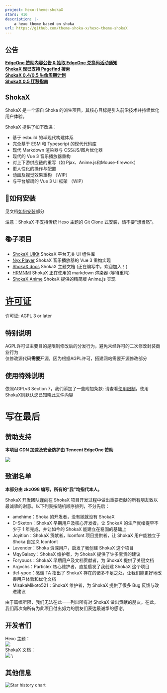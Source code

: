 ```yaml
---
project: hexo-theme-shokaX
stars: 416
description: |-
    a hexo theme based on shoka
url: https://github.com/theme-shoka-x/hexo-theme-shokaX
---
```


## 公告
**[EdgeOne 赞助内容公告 & 抽取 EdgeOne 兑换码活动通知](https://github.com/theme-shoka-x/hexo-theme-shokaX/discussions/446)** \
**[ShokaX 现已支持 Pagefind 搜索](https://github.com/theme-shoka-x/hexo-theme-shokaX/discussions/445)** \
**[ShokaX 0.4/0.5 生命周期计划](https://github.com/theme-shoka-x/hexo-theme-shokaX/discussions/426)** \
**[ShokaX 0.5 迁移指南](https://docs.shokax.kaitaku.xyz/getting-started/migrate/)**

## ShokaX

ShokaX 是一个源自 Shoka 的派生项目，其核心目标是引入前沿技术并持续优化用户体验。

ShokaX 提供了如下改进：
- 基于 esbuild 的半现代构建体系
- 完全基于 ESM 和 Typescript 的现代代码库
- 现代 Markdown 渲染器与 CSS/JS/图片优化器
- 现代的 Vue 3 音乐播放器重构
- 对上下游供应链的重写（如 Pjax、Anime.js和Mouse-firework）
- 更人性化的操作与配置
- 动画及视觉效果重构 （WIP）
- 与平台解耦的 Vue 3 UI 框架 （WIP）

## 🔧如何安装
见文档[如何安装](https://docs.shokax.kaitaku.xyz/getting-started/)部分

注意：ShokaX 不支持传统 Hexo 主题的 Git Clone 式安装，请不要“想当然”。

## 📚子项目
- [ShokaX UIKit](https://github.com/theme-shoka-x/ShokaX-UI-Kit/tree/main/packages/shokax-uikit) ShokaX 平台无关 UI 组件库
- [Nyx Player](https://github.com/theme-shoka-x/ShokaX-UI-Kit/tree/main/packages/nyx-player) ShokaX 音乐播放器的 Vue 3 重构实现
- [ShokaX docs](https://github.com/theme-shoka-x/shokaX-docs) ShokaX 主题文档 (正在编写中，欢迎加入！)
- [HRMNMI](https://github.com/theme-shoka-x/hexo-renderer-multi-next-markdown-it) ShokaX 正在使用的 markdown 渲染器 (等待重构)
- [ShokaX Anime](https://github.com/theme-shoka-x/theme-shokax-anime) ShokaX 提供的精简版 Anime.js 实现

# [许可证](https://github.com/theme-shoka-x/hexo-theme-shokaX/blob/main/LICENSE)
许可证: AGPL 3 or later

## 特别说明
AGPL许可证主要目的是限制修改后的分发行为，避免未经许可的二次修改封装商业行为 \
仅修改源代码**需要**开源，因为根据AGPL许可，搭建网站需要开源修改部分

## 使用特殊说明
依照AGPLv3 Section 7，我们添加了一些附加条款:
请查看[使用限制](./UsageRestrictions.md)，使用ShokaX则默认您已知晓此文件内容

# 写在最后
## 赞助支持

**本项目 CDN 加速及安全防护由 Tencent EdgeOne 赞助**

[![](https://edgeone.ai/media/34fe3a45-492d-4ea4-ae5d-ea1087ca7b4b.png)](https://edgeone.ai/zh?from=github)

## 致谢名单

__本部分由 zkz098 编写，所有的“我”均指代本人。__

ShokaX 开发团队谨向在 ShokaX 项目开发过程中做出重要贡献的所有朋友致以最诚挚的谢意。以下列表按随机顺序排列，不分先后：
- amehime：Shoka 的开发者，没有她就没有 ShokaX
- D-Sketon：ShokaX 早期用户及核心开发者，让 ShokaX 的生产就绪提早不少于 1 年完成，并让如今的 ShokaX 能建立在稳固的基础上
- Joyition：ShokaX 贡献者，Iconfont 项目提供者，让 ShokaX 用户能独立于 Shoka 自定义 Iconfont
- Lavender：Shoka 资深用户，启发了我创建 ShokaX 这个项目
- MqyGalaxy：ShokaX 维护者，为 ShokaX 提供了许多宝贵的建议
- Foryouos：ShokaX 早期用户及文档贡献者，为 ShokaX 提供了关键文档
- Argvchs：Particlex 核心维护者，直接启发了我创建 ShokaX 这个项目
- tfel-ypoc：感谢 TA 指出了 ShokaX 存在的诸多不足之处，让我们能更好地改善用户体验和优化文档
- MisakaMikoto521：ShokaX 维护者，为 ShokaX 提供了很多 Bug 反馈与改进建议

由于篇幅所限，我们无法在此一一列出所有对 ShokaX 做出贡献的朋友。在此，我们再次向所有为此项目付出努力的朋友们表达最诚挚的感谢。

## 开发者们
Hexo 主题： \
[![](https://contributors-img.web.app/image?repo=theme-shoka-x/hexo-theme-shokaX)](https://github.com/theme-shoka-x/hexo-theme-shokaX/graphs/contributors) \
ShokaX 文档： \
[![](https://contributors-img.web.app/image?repo=theme-shoka-x/shokaX-docs)](https://github.com/theme-shoka-x/shokaX-docs/graphs/contributors) \

## 其他信息
![Star history chart](https://api.star-history.com/svg?repos=theme-shoka-x/hexo-theme-shokaX&type=Date)

